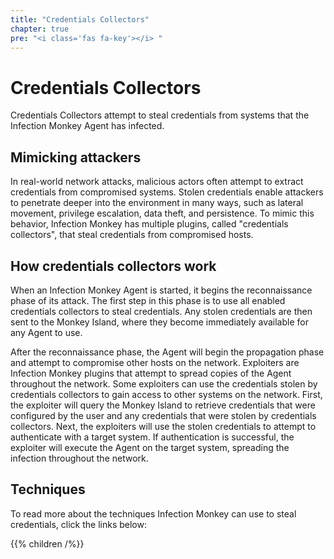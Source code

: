 ```yaml
---
title: "Credentials Collectors"
chapter: true
pre: "<i class='fas fa-key'></i> "
---
```


# Credentials Collectors

Credentials Collectors attempt to steal credentials from systems that the
Infection Monkey Agent has infected.

## Mimicking attackers

In real-world network attacks, malicious actors often attempt to extract
credentials from compromised systems. Stolen credentials enable attackers to
penetrate deeper into the environment in many ways, such as lateral movement,
privilege escalation, data theft, and persistence. To mimic this behavior,
Infection Monkey has multiple plugins, called "credentials collectors", that
steal credentials from compromised hosts.

## How credentials collectors work

When an Infection Monkey Agent is started, it begins the reconnaissance phase
of its attack. The first step in this phase is to use all enabled credentials
collectors to steal credentials. Any stolen credentials are then sent to the
Monkey Island, where they become immediately available for any Agent to use.

After the reconnaissance phase, the Agent will begin the propagation phase and
attempt to compromise other hosts on the network. Exploiters are Infection
Monkey plugins that attempt to spread copies of the Agent throughout the
network. Some exploiters can use the credentials stolen by credentials
collectors to gain access to other systems on the network. First, the exploiter
will query the Monkey Island to retrieve credentials that were configured by
the user and any credentials that were stolen by credentials collectors. Next,
the exploiters will use the stolen credentials to attempt to authenticate with
a target system. If authentication is successful, the exploiter will execute
the Agent on the target system, spreading the infection throughout the network.

## Techniques
To read more about the techniques Infection Monkey can use to steal
credentials, click the links below:

{{% children /%}}
